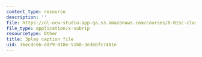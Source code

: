 ```yaml
---
content_type: resource
description: ''
file: https://ol-ocw-studio-app-qa.s3.amazonaws.com/courses/8-01sc-classical-mechanics-fall-2016/36ecdce6dd79018e51b83e3b6fc7481e_H7xmTMQ265s.srt
file_type: application/x-subrip
resourcetype: Other
title: 3play caption file
uid: 36ecdce6-dd79-018e-51b8-3e3b6fc7481e
---
```

